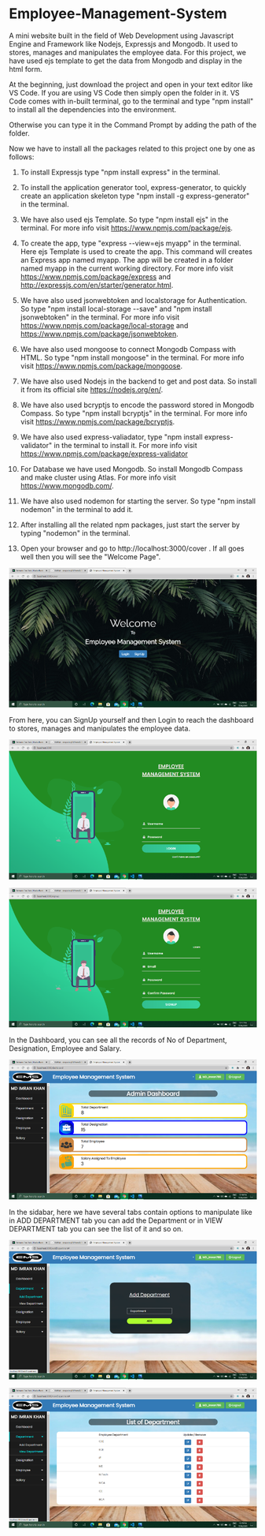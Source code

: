 # Employee-Management-System
A mini website built in the field of Web Development using Javascript Engine and Framework like Nodejs, Expressjs and Mongodb. 
It used to stores, manages and manipulates the employee data. For this project, we have used ejs template to get the data from Mongodb and display in the html form.

At the beginning, just download the project and open in your text editor like VS Code. If you are using VS Code then simply open the folder in it.
VS Code comes with in-built terminal, go to the terminal and type "npm install" to install all the dependencies into the environment.

Otherwise you can type it in the Command Prompt by adding the path of the folder. 

Now we have to install all the packages related to this project one by one as follows:

1.	To install Expressjs type "npm install express" in the terminal.

2.	To install the application generator tool, express-generator, to quickly create an application skeleton type "npm install -g express-generator" in the terminal.

3.	We have also used ejs Template. So type "npm install ejs" in the terminal. For more info visit https://www.npmjs.com/package/ejs.

4.	To create the app, type "express --view=ejs myapp" in the terminal. Here ejs Template is used to create the app. 
	This command will creates an Express app named myapp. The app will be created in a folder named myapp in the current working directory.
	For more info visit https://www.npmjs.com/package/express and http://expressjs.com/en/starter/generator.html.

5.	We have also used jsonwebtoken and localstorage for Authentication. So type "npm install local-storage --save" and "npm install jsonwebtoken" in the terminal. 
	For more info visit https://www.npmjs.com/package/local-storage and https://www.npmjs.com/package/jsonwebtoken.

6.	We have also used mongoose to connect Mongodb Compass with HTML. So type "npm install mongoose" in the terminal. For more info visit https://www.npmjs.com/package/mongoose.

7.	We have also used Nodejs in the backend to get and post data. So install it from its official site https://nodejs.org/en/.

8.	We have also used bcryptjs to encode the password stored in Mongodb Compass. So type "npm install bcryptjs" in the terminal. 
	For more info visit https://www.npmjs.com/package/bcryptjs.
	
9.	We have also used express-valiadator, type "npm install express-validator" in the terminal to install it. For more info visit https://www.npmjs.com/package/express-validator

10.	For Database we have used Mongodb. So install Mongodb Compass and make cluster using Atlas. For more info visit https://www.mongodb.com/. 

11.	We have also used nodemon for starting the server. So type "npm install nodemon" in the terminal to add it.

12.	After installing all the related npm packages, just start the server by typing "nodemon" in the terminal.

13.	Open your browser and go to http://localhost:3000/cover . If all goes well then you will see the "Welcome Page".

![](Snapshot/cover.png)
	
From here, you can SignUp yourself and then Login to reach the dashboard to stores, manages and manipulates the employee data.

![](Snapshot/login.png)

![](Snapshot/signup.png)

In the Dashboard, you can see all the records of No of Department, Designation, Employee and Salary.

![](Snapshot/Dashboard.png)

In the sidabar, here we have several tabs contain options to manipulate like in ADD DEPARTMENT tab you can add the Department or in VIEW DEPARTMENT tab you can see the list of it and so on.

![](Snapshot/Add%20Department.png)

![](Snapshot/Department%20List.png)






























